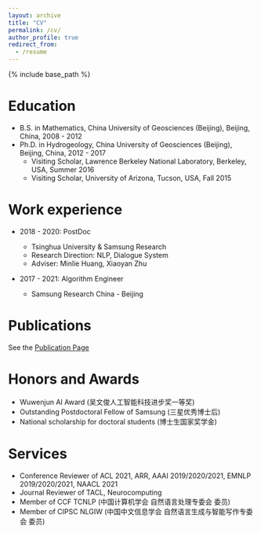 ```yaml
---
layout: archive
title: "CV"
permalink: /cv/
author_profile: true
redirect_from:
  - /resume
---
```


{% include base_path %}

Education
======

* B.S. in Mathematics, China University of Geosciences (Beijing), Beijing, China, 2008 - 2012
* Ph.D. in Hydrogeology, China University of Geosciences (Beijing), Beijing, China, 2012 - 2017
  * Visiting Scholar, Lawrence Berkeley National Laboratory, Berkeley, USA, Summer 2016
  * Visiting Scholar, University of Arizona, Tucson, USA, Fall 2015

Work experience
======

* 2018 - 2020: PostDoc
  * Tsinghua University & Samsung Research
  * Research Direction: NLP, Dialogue System
  * Adviser: Minlie Huang, Xiaoyan Zhu

* 2017 - 2021: Algorithm Engineer
  * Samsung Research China - Beijing

Publications
======
See the [Publication Page](/publications)
  
Honors and Awards
======
* Wuwenjun AI Award (吴文俊人工智能科技进步奖一等奖)
* Outstanding Postdoctoral Fellow of Samsung (三星优秀博士后)
* National scholarship for doctoral students (博士生国家奖学金)

Services
======
* Conference Reviewer of ACL 2021, ARR, AAAI 2019/2020/2021, EMNLP 2019/2020/2021, NAACL 2021
* Journal Reviewer of TACL, Neurocomputing
* Member of CCF TCNLP (中国计算机学会 自然语言处理专委会 委员)
* Member of CIPSC NLGIW (中国中文信息学会 自然语言生成与智能写作专委会 委员)

